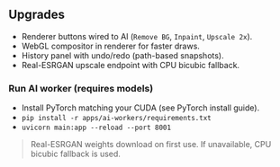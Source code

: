 

## Upgrades
- Renderer buttons wired to AI (`Remove BG`, `Inpaint`, `Upscale 2x`).
- WebGL compositor in renderer for faster draws.
- History panel with undo/redo (path-based snapshots).
- Real-ESRGAN upscale endpoint with CPU bicubic fallback.

### Run AI worker (requires models)
- Install PyTorch matching your CUDA (see PyTorch install guide).
- `pip install -r apps/ai-workers/requirements.txt`
- `uvicorn main:app --reload --port 8001`

> Real-ESRGAN weights download on first use. If unavailable, CPU bicubic fallback is used.
